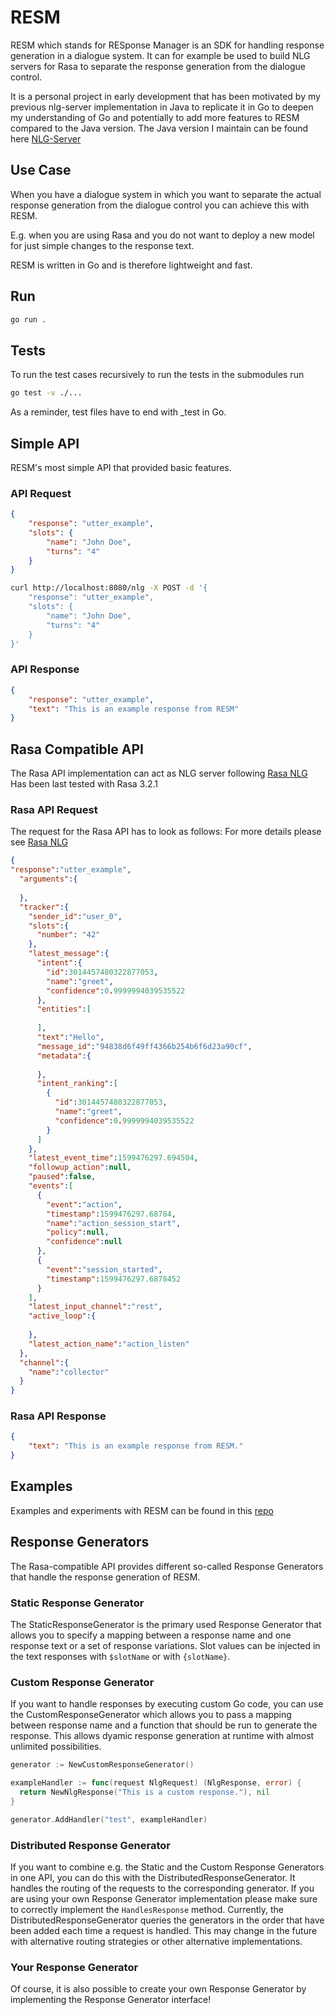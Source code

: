 # RESM

RESM which stands for RESponse Manager is an SDK for handling response generation in a dialogue system. It can
for example be used to build NLG servers for Rasa to separate the response generation from the dialogue control.

It is a personal project in early development that has been motivated by my previous nlg-server implementation in Java
to replicate it in Go to deepen my understanding of Go and potentially to add more features to RESM compared to the Java version.
The Java version I maintain can be found here [NLG-Server](https://github.com/Kai-Karren/nlg-server)

## Use Case

When you have a dialogue system in which you want to separate the actual response generation from the dialogue control you can achieve this with RESM.

E.g. when you are using Rasa and you do not want to deploy a new model for just simple changes to the response text.

RESM is written in Go and is therefore lightweight and fast.

## Run

```bash
go run .
```

## Tests

To run the test cases recursively to run the tests in the submodules run

```bash
go test -v ./...
```

As a reminder, test files have to end with _test in Go.

## Simple API

RESM's most simple API that provided basic features.

### API Request

```json
{
    "response": "utter_example",
    "slots": {
        "name": "John Doe",
        "turns": "4"
    }
}
```

```bash
curl http://localhost:8080/nlg -X POST -d '{
    "response": "utter_example",
    "slots": {
        "name": "John Doe",
        "turns": "4"
    }
}'
```

### API Response

```json
{
    "response": "utter_example",
    "text": "This is an example response from RESM"
}
```

## Rasa Compatible API

The Rasa API implementation can act as NLG server following [Rasa NLG](https://rasa.com/docs/rasa/nlg/)
Has been last tested with Rasa 3.2.1

### Rasa API Request

The request for the Rasa API has to look as follows:
For more details please see [Rasa NLG](https://rasa.com/docs/rasa/nlg/)

```json
{
"response":"utter_example",
  "arguments":{
    
  },
  "tracker":{
    "sender_id":"user_0",
    "slots":{
      "number": "42"
    },
    "latest_message":{
      "intent":{
        "id":3014457480322877053,
        "name":"greet",
        "confidence":0.9999994039535522
      },
      "entities":[
        
      ],
      "text":"Hello",
      "message_id":"94838d6f49ff4366b254b6f6d23a90cf",
      "metadata":{
        
      },
      "intent_ranking":[
        {
          "id":3014457480322877053,
          "name":"greet",
          "confidence":0.9999994039535522
        }
      ]
    },
    "latest_event_time":1599476297.694504,
    "followup_action":null,
    "paused":false,
    "events":[
      {
        "event":"action",
        "timestamp":1599476297.68784,
        "name":"action_session_start",
        "policy":null,
        "confidence":null
      },
      {
        "event":"session_started",
        "timestamp":1599476297.6878452
      }
    ],
    "latest_input_channel":"rest",
    "active_loop":{
      
    },
    "latest_action_name":"action_listen"
  },
  "channel":{
    "name":"collector"
  }
}
```

### Rasa API Response

```json
{
    "text": "This is an example response from RESM."
}
```

## Examples

Examples and experiments with RESM can be found in this [repo](https://github.com/Kai-Karren/resm-examples)

## Response Generators

The Rasa-compatible API provides different so-called Response Generators that handle the response generation of RESM.

### Static Response Generator

The StaticResponseGenerator is the primary used Response Generator that allows you to specify a mapping between
a response name and one response text or a set of response variations. Slot values can be injected in the text
responses with `$slotName` or with `{slotName}`.

### Custom Response Generator

If you want to handle responses by executing custom Go code, you can use the CustomResponseGenerator
which allows you to pass a mapping between response name and a function that should be run to generate the response.
This allows dyamic response generation at runtime with almost unlimited possibilities.

```go
generator := NewCustomResponseGenerator()

exampleHandler := func(request NlgRequest) (NlgResponse, error) {
  return NewNlgResponse("This is a custom response."), nil
}

generator.AddHandler("test", exampleHandler)
```

### Distributed Response Generator

If you want to combine e.g. the Static and the Custom Response Generators in one API, you can do this with the
DistributedResponseGenerator. It handles the routing of the requests to the corresponding generator. If you are
using your own Response Generator implementation please make sure to correctly implement the `HandlesResponse` method.
Currently, the DistributedResponseGenerator queries the generators in the order that have been added each time a request
is handled. This may change in the future with alternative routing strategies or other alternative implementations.

### Your Response Generator

Of course, it is also possible to create your own Response Generator by implementing the Response Generator interface!
